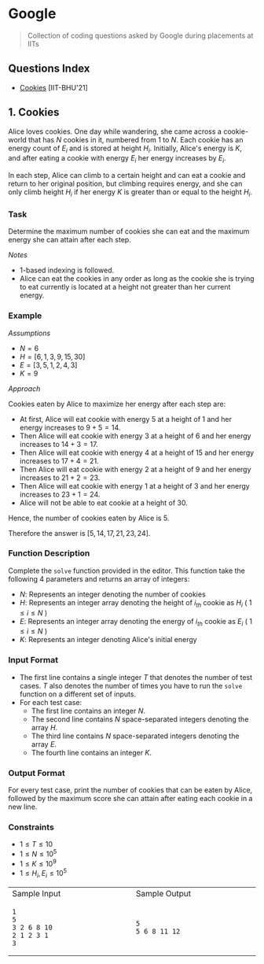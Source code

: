 # Google
> Collection of coding questions asked by Google during placements at IITs

## Questions Index

* [Cookies](#1-cookies) [IIT-BHU'21]

## 1. Cookies

Alice loves cookies. One day while wandering, she came across a cookie-world that has $N$ cookies in it, numbered from $1$ to $N$. 
Each cookie has an energy count of $E_i$ and is stored at height $H_i$. Initially, Alice's energy is $K$, and after eating a cookie with energy $E_i$ her energy increases by $E_i$.

In each step, Alice can climb to a certain height and can eat a cookie and return to her original position, but climbing requires energy, and she can only climb height $H_i$ if her energy $K$ is greater than or equal to the height $H_i$.

### Task

Determine the maximum number of cookies she can eat and the maximum energy she can attain after each step.

$Notes$

* $1$-based indexing is followed.
* Alice can eat the cookies in any order as long as the cookie she is trying to eat currently is located at a height not greater than her current energy.

### Example

$Assumptions$

* $N = 6$
* $H = [6, 1, 3, 9, 15, 30]$
* $E = [3, 5, 1, 2, 4, 3]$
* $K = 9$

$Approach$

Cookies eaten by Alice to maximize her energy after each step are:

* At first, Alice will eat cookie with energy $5$ at a height of $1$ and her energy increases to $9 + 5 = 14$.
* Then Alice will eat cookie with energy $3$ at a height of $6$ and her energy increases to $14 + 3 = 17$.
* Then Alice will eat cookie with energy $4$ at a height of $15$ and her energy increases to $17 + 4 = 21$.
* Then Alice will eat cookie with energy $2$ at a height of $9$ and her energy increases to $21 + 2 = 23$.
* Then Alice will eat cookie with energy $1$ at a height of $3$ and her energy increases to $23 + 1 = 24$.
* Alice will not be able to eat cookie at a height of $30.$

Hence, the number of cookies eaten by Alice is $5$.

Therefore the answer is $[5, 14, 17, 21, 23, 24].$

### Function Description

Complete the `solve` function provided in the editor. This function take the following $4$ parameters and returns an array of integers:

* $N:$ Represents an integer denoting the number of cookies
* $H:$ Represents an integer array denoting the height of $i_{th}$ cookie as $H_i$ ( $1 \leq i \leq N$ )
* $E:$ Represents an integer array denoting the energy of $i_{th}$ cookie as $E_i$ ( $1 \leq i \leq N$ )
* $K:$ Represents an integer denoting Alice's initial energy

### Input Format

* The first line contains a single integer $T$ that denotes the number of test cases. $T$ also denotes the number of times you have to run the `solve` function on a different set of inputs.
* For each test case:
  - The first line contains an integer $N.$
  - The second line contains $N$ space-separated integers denoting the array $H.$
  - The third line contains $N$ space-separated integers denoting the array $E.$
  - The fourth line contains an integer $K.$

### Output Format

For every test case, print the number of cookies that can be eaten by Alice, followed by the maximum score she can attain after eating each cookie in a new line.

### Constraints

* $1 \leq T \leq 10$
* $1 \leq N \leq 10^5$
* $1 \leq K \leq 10^9$
* $1 \leq H_i, E_i \leq 10^5$

<table>
<tr>
<td> Sample Input </td>
<td> Sample Output </td>
</tr>
<tr>
<td>

```shell
1                            
5
3 2 6 8 10
2 1 2 3 1
3
```

</td>
<td>

```shell
5                            
5 6 8 11 12
```

</td>
</tr>
</table>


